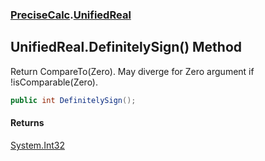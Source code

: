 ### [PreciseCalc](PreciseCalc.md 'PreciseCalc').[UnifiedReal](PreciseCalc.UnifiedReal.md 'PreciseCalc.UnifiedReal')

## UnifiedReal.DefinitelySign() Method

Return CompareTo(Zero). May diverge for Zero argument if !isComparable(Zero).

```csharp
public int DefinitelySign();
```

#### Returns
[System.Int32](https://docs.microsoft.com/en-us/dotnet/api/System.Int32 'System.Int32')